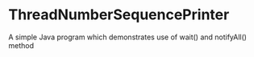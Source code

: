 # ThreadNumberSequencePrinter
A simple Java program which demonstrates use of wait() and notifyAll() method

